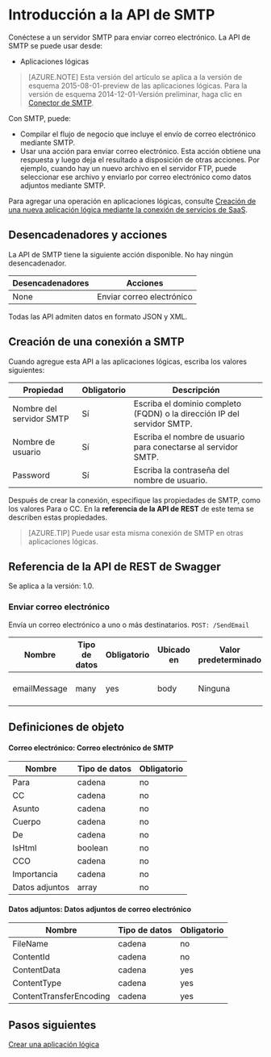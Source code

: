 <properties
	pageTitle="Agregar la API de SMTP en las aplicaciones lógicas | Microsoft Azure"
	description="Información general de la API de SMTP con parámetros de la API de REST"
	services=""
	documentationCenter="" 
	authors="MandiOhlinger"
	manager="erikre"
	editor=""
	tags="connectors"/>

<tags
   ms.service="multiple"
   ms.devlang="na"
   ms.topic="article"
   ms.tgt_pltfrm="na"
   ms.workload="na" 
   ms.date="02/25/2016"
   ms.author="mandia"/>

# Introducción a la API de SMTP
Conéctese a un servidor SMTP para enviar correo electrónico. La API de SMTP se puede usar desde:

- Aplicaciones lógicas

>[AZURE.NOTE] Esta versión del artículo se aplica a la versión de esquema 2015-08-01-preview de las aplicaciones lógicas. Para la versión de esquema 2014-12-01-Versión preliminar, haga clic en [Conector de SMTP](../app-service-logic/app-service-logic-connector-smtp.md).

Con SMTP, puede:

- Compilar el flujo de negocio que incluye el envío de correo electrónico mediante SMTP. 
- Usar una acción para enviar correo electrónico. Esta acción obtiene una respuesta y luego deja el resultado a disposición de otras acciones. Por ejemplo, cuando hay un nuevo archivo en el servidor FTP, puede seleccionar ese archivo y enviarlo por correo electrónico como datos adjuntos mediante SMTP. 

Para agregar una operación en aplicaciones lógicas, consulte [Creación de una nueva aplicación lógica mediante la conexión de servicios de SaaS](../app-service-logic/app-service-logic-create-a-logic-app.md).

## Desencadenadores y acciones
La API de SMTP tiene la siguiente acción disponible. No hay ningún desencadenador.

|Desencadenadores | Acciones|
|--- | ---|
|None | Enviar correo electrónico|

Todas las API admiten datos en formato JSON y XML.

## Creación de una conexión a SMTP
Cuando agregue esta API a las aplicaciones lógicas, escriba los valores siguientes:

|Propiedad| Obligatorio|Descripción|
| ---|---|---|
| Nombre del servidor SMTP | Sí | Escriba el dominio completo (FQDN) o la dirección IP del servidor SMTP.|
| Nombre de usuario |Sí |Escriba el nombre de usuario para conectarse al servidor SMTP. |
| Password | Sí|Escriba la contraseña del nombre de usuario. |

Después de crear la conexión, especifique las propiedades de SMTP, como los valores Para o CC. En la **referencia de la API de REST** de este tema se describen estas propiedades.

>[AZURE.TIP] Puede usar esta misma conexión de SMTP en otras aplicaciones lógicas.

## Referencia de la API de REST de Swagger
Se aplica a la versión: 1.0.

### Enviar correo electrónico
Envía un correo electrónico a uno o más destinatarios. ```POST: /SendEmail```

| Nombre| Tipo de datos|Obligatorio|Ubicado en|Valor predeterminado|Descripción|
| ---|---|---|---|---|---|
|emailMessage| many|yes|body|Ninguna |Mensaje de correo electrónico|

## Definiciones de objeto

#### Correo electrónico: Correo electrónico de SMTP

| Nombre | Tipo de datos | Obligatorio|
|---|---|---|
|Para|cadena|no|
|CC|cadena|no|
|Asunto|cadena|no|
|Cuerpo|cadena|no|
|De|cadena|no|
|IsHtml|boolean|no|
|CCO|cadena|no|
|Importancia|cadena|no|
|Datos adjuntos|array|no|


#### Datos adjuntos: Datos adjuntos de correo electrónico

| Nombre | Tipo de datos |Obligatorio|
|---|---|---|
|FileName|cadena|no|
|ContentId|cadena|no|
|ContentData|cadena|yes|
|ContentType|cadena|yes|
|ContentTransferEncoding|cadena|yes|


## Pasos siguientes
[Crear una aplicación lógica](../app-service-logic/app-service-logic-create-a-logic-app.md)

<!---HONumber=AcomDC_0302_2016-->